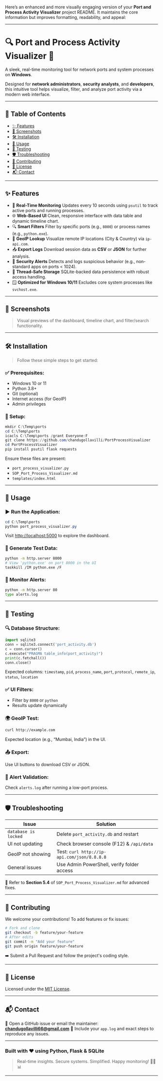 Here’s an enhanced and more visually engaging version of your **Port and Process Activity Visualizer** project README. It maintains the core information but improves formatting, readability, and appeal:

---

# 🔍 **Port and Process Activity Visualizer** 🚀

A sleek, real-time monitoring tool for network ports and system processes on **Windows**.

Designed for **network administrators**, **security analysts**, and **developers**, this intuitive tool helps visualize, filter, and analyze port activity via a modern web interface.

---

## 📑 **Table of Contents**

* [✨ Features](#-features)
* [📸 Screenshots](#-screenshots)
* [🛠 Installation](#-installation)
* [🚀 Usage](#-usage)
* [🧪 Testing](#-testing)
* [🛡️ Troubleshooting](#-troubleshooting)
* [🤝 Contributing](#-contributing)
* [📜 License](#-license)
* [📬 Contact](#-contact)

---

## ✨ **Features**

* 🔄 **Real-Time Monitoring**
  Updates every 10 seconds using `psutil` to track active ports and running processes.
* 🌐 **Web-Based UI**
  Clean, responsive interface with data table and dynamic timeline chart.
* 🔍 **Smart Filters**
  Filter by specific ports (e.g., `8000`) or process names (e.g., `python.exe`).
* 📍 **GeoIP Lookup**
  Visualize remote IP locations (City & Country) via `ip-api.com`.
* 📤 **Export Logs**
  Download session data as **CSV** or **JSON** for further analysis.
* 🚨 **Security Alerts**
  Detects and logs suspicious behavior (e.g., non-standard apps on ports < 1024).
* 💾 **Thread-Safe Storage**
  SQLite-backed data persistence with robust access handling.
* 🪟 **Optimized for Windows 10/11**
  Excludes core system processes like `svchost.exe`.

---

## 📸 **Screenshots**

> Visual previews of the dashboard, timeline chart, and filter/search functionality.

---

## 🛠 **Installation**

> Follow these simple steps to get started:

### ✅ Prerequisites:

* Windows 10 or 11
* Python 3.8+
* Git (optional)
* Internet access (for GeoIP)
* Admin privileges

### 🔧 Setup:

```powershell
mkdir C:\Temp\ports
cd C:\Temp\ports
icacls C:\Temp\ports /grant Everyone:F
git clone https://github.com/chandugollavilli/PortProcessVisualizer
cd PortProcessVisualizer
pip install psutil flask requests
```

Ensure these files are present:

* `port_process_visualizer.py`
* `SOP_Port_Process_Visualizer.md`
* `templates/index.html`

---

## 🚀 **Usage**

### ▶️ Run the Application:

```powershell
cd C:\Temp\ports
python port_process_visualizer.py
```

Visit [http://localhost:5000](http://localhost:5000) to explore the dashboard.

### 🧪 Generate Test Data:

```bash
python -m http.server 8000
# View 'python.exe' on port 8000 in the UI
taskkill /IM python.exe /F
```

### 🚨 Monitor Alerts:

```bash
python -m http.server 80
type alerts.log
```

---

## 🧪 **Testing**

### 🔍 Database Structure:

```python
import sqlite3
conn = sqlite3.connect('port_activity.db')
c = conn.cursor()
c.execute("PRAGMA table_info(port_activity)")
print(c.fetchall())
conn.close()
```

Expected columns: `timestamp`, `pid`, `process_name`, `port`, `protocol`, `remote_ip`, `status`, `location`

### ✅ UI Filters:

* Filter by `8000` or `python`
* Results update dynamically

### 🌍 GeoIP Test:

```bash
curl http://example.com
```

Expected location (e.g., “Mumbai, India”) in the UI.

### 📤 Export:

Use UI buttons to download CSV or JSON.

### 🚨 Alert Validation:

Check `alerts.log` after running a low-port process.

---

## 🛡️ **Troubleshooting**

| Issue                | Solution                                    |
| -------------------- | ------------------------------------------- |
| `database is locked` | Delete `port_activity.db` and restart       |
| UI not updating      | Check browser console (F12) & `/api/data`   |
| GeoIP not showing    | Test: `curl http://ip-api.com/json/8.8.8.8` |
| General issues       | Use Admin PowerShell, verify folder access  |

📘 Refer to **Section 5.4** of `SOP_Port_Process_Visualizer.md` for advanced fixes.

---

## 🤝 **Contributing**

We welcome your contributions!
To add features or fix issues:

```bash
# Fork and clone
git checkout -b feature/your-feature
# After edits
git commit -m "Add your feature"
git push origin feature/your-feature
```

➡️ Submit a Pull Request and follow the project's coding style.

---

## 📜 License

Licensed under the [MIT License](LICENSE).

---

## 📬 Contact

💬 Open a GitHub issue or email the maintainer: **[chandugollavilli66@gmail.com](mailto:chandugollavilli66@gmail.com)**
📎 Include your `app.log` and exact steps to reproduce any issues.

---

### Built with ❤️ using Python, Flask & SQLite

> Real-time insights. Secure systems. Simplified.
> Happy monitoring! 🧠🔐📊

---

